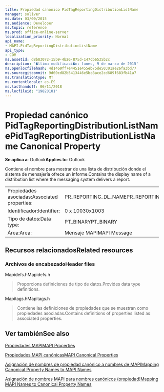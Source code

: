 ```yaml
---
title: Propiedad canónico PidTagReportingDistributionListName
manager: soliver
ms.date: 03/09/2015
ms.audience: Developer
ms.topic: reference
ms.prod: office-online-server
localization_priority: Normal
api_name:
- MAPI.PidTagReportingDistributionListName
api_type:
- COM
ms.assetid: d8b83072-15b9-4b26-875d-147cb6535b2c
description: '�ltima modificaci�n: lunes, 9 de marzo de 2015'
ms.openlocfilehash: 4d1460ff7e4451e455eb75de50301ae26fa3bd77
ms.sourcegitcommit: 9d60cd82b5413446e5bc8ace2cd689f683fb41a7
ms.translationtype: MT
ms.contentlocale: es-ES
ms.lasthandoff: 06/11/2018
ms.locfileid: "19820101"
---
```

# <a name="pidtagreportingdistributionlistname-canonical-property"></a><span data-ttu-id="461f4-103">Propiedad canónico PidTagReportingDistributionListName</span><span class="sxs-lookup"><span data-stu-id="461f4-103">PidTagReportingDistributionListName Canonical Property</span></span>

  
  
<span data-ttu-id="461f4-104">**Se aplica a**: Outlook</span><span class="sxs-lookup"><span data-stu-id="461f4-104">**Applies to**: Outlook</span></span> 
  
<span data-ttu-id="461f4-105">Contiene el nombre para mostrar de una lista de distribución donde el sistema de mensajería ofrece un informe.</span><span class="sxs-lookup"><span data-stu-id="461f4-105">Contains the display name of a distribution list where the messaging system delivers a report.</span></span>
  
|||
|:-----|:-----|
|<span data-ttu-id="461f4-106">Propiedades asociadas:</span><span class="sxs-lookup"><span data-stu-id="461f4-106">Associated properties:</span></span>  <br/> |<span data-ttu-id="461f4-107">PR_REPORTING_DL_NAME</span><span class="sxs-lookup"><span data-stu-id="461f4-107">PR_REPORTING_DL_NAME</span></span>  <br/> |
|<span data-ttu-id="461f4-108">Identificador:</span><span class="sxs-lookup"><span data-stu-id="461f4-108">Identifier:</span></span>  <br/> |<span data-ttu-id="461f4-109">0 x 1003</span><span class="sxs-lookup"><span data-stu-id="461f4-109">0x1003</span></span>  <br/> |
|<span data-ttu-id="461f4-110">Tipo de datos:</span><span class="sxs-lookup"><span data-stu-id="461f4-110">Data type:</span></span>  <br/> |<span data-ttu-id="461f4-111">PT_BINARY</span><span class="sxs-lookup"><span data-stu-id="461f4-111">PT_BINARY</span></span>  <br/> |
|<span data-ttu-id="461f4-112">Área:</span><span class="sxs-lookup"><span data-stu-id="461f4-112">Area:</span></span>  <br/> |<span data-ttu-id="461f4-113">Mensaje MAPI</span><span class="sxs-lookup"><span data-stu-id="461f4-113">MAPI Message</span></span>  <br/> |
   
## <a name="related-resources"></a><span data-ttu-id="461f4-114">Recursos relacionados</span><span class="sxs-lookup"><span data-stu-id="461f4-114">Related resources</span></span>

### <a name="header-files"></a><span data-ttu-id="461f4-115">Archivos de encabezado</span><span class="sxs-lookup"><span data-stu-id="461f4-115">Header files</span></span>

<span data-ttu-id="461f4-116">Mapidefs.h</span><span class="sxs-lookup"><span data-stu-id="461f4-116">Mapidefs.h</span></span>
  
> <span data-ttu-id="461f4-117">Proporciona definiciones de tipo de datos.</span><span class="sxs-lookup"><span data-stu-id="461f4-117">Provides data type definitions.</span></span>
    
<span data-ttu-id="461f4-118">Mapitags.h</span><span class="sxs-lookup"><span data-stu-id="461f4-118">Mapitags.h</span></span>
  
> <span data-ttu-id="461f4-119">Contiene las definiciones de propiedades que se muestran como propiedades asociadas.</span><span class="sxs-lookup"><span data-stu-id="461f4-119">Contains definitions of properties listed as associated properties.</span></span>
    
## <a name="see-also"></a><span data-ttu-id="461f4-120">Ver también</span><span class="sxs-lookup"><span data-stu-id="461f4-120">See also</span></span>



[<span data-ttu-id="461f4-121">Propiedades MAPI</span><span class="sxs-lookup"><span data-stu-id="461f4-121">MAPI Properties</span></span>](mapi-properties.md)
  
[<span data-ttu-id="461f4-122">Propiedades MAPI canónicas</span><span class="sxs-lookup"><span data-stu-id="461f4-122">MAPI Canonical Properties</span></span>](mapi-canonical-properties.md)
  
[<span data-ttu-id="461f4-123">Asignación de nombres de propiedad canónico a nombres de MAPI</span><span class="sxs-lookup"><span data-stu-id="461f4-123">Mapping Canonical Property Names to MAPI Names</span></span>](mapping-canonical-property-names-to-mapi-names.md)
  
[<span data-ttu-id="461f4-124">Asignación de nombres MAPI para nombres canónicos (propiedad)</span><span class="sxs-lookup"><span data-stu-id="461f4-124">Mapping MAPI Names to Canonical Property Names</span></span>](mapping-mapi-names-to-canonical-property-names.md)

